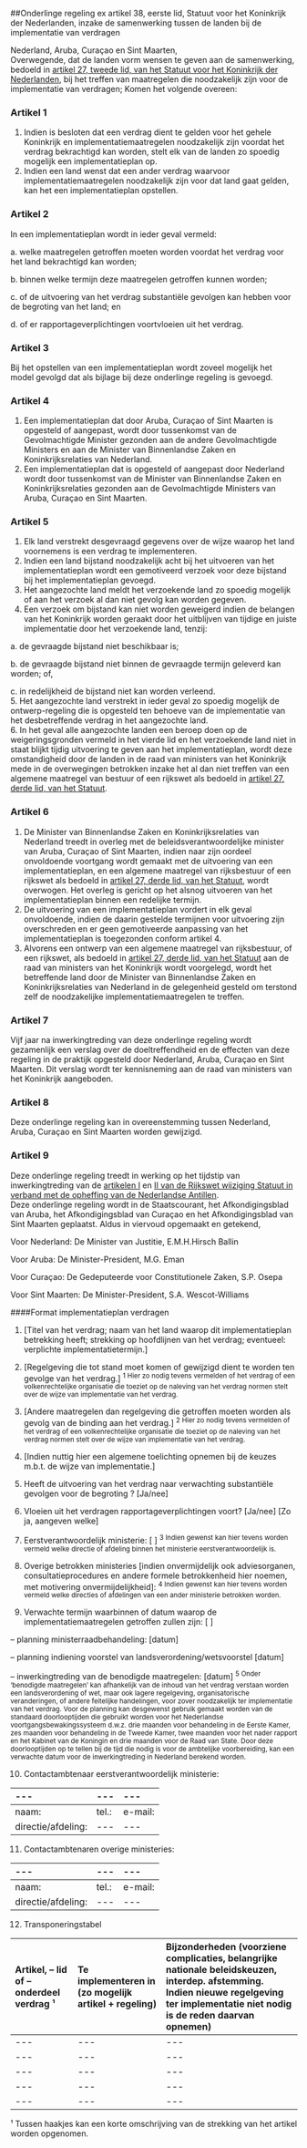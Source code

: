 <meta http-equiv='Content-Type' content='text/html; charset=utf-8' />

##Onderlinge regeling ex artikel 38, eerste lid, Statuut voor het Koninkrijk der Nederlanden, inzake de samenwerking tussen de landen bij de implementatie van verdragen

Nederland, Aruba, Curaçao en Sint Maarten,  
Overwegende, dat de landen vorm wensen te geven aan de samenwerking, bedoeld in [artikel 27, tweede lid, van het Statuut voor het Koninkrijk der Nederlanden](../../../../../../../../../../../../../../rijkswet/statuut/voor/het/koninkrijk/der/nederlanden/BWBR0002154/README.md), bij het treffen van maatregelen die noodzakelijk zijn voor de implementatie van verdragen;
Komen het volgende overeen:    

### Artikel  1  

1.  Indien is besloten dat een verdrag dient te gelden voor het gehele Koninkrijk en implementatiemaatregelen noodzakelijk zijn voordat het verdrag bekrachtigd kan worden, stelt elk van de landen zo spoedig mogelijk een implementatieplan op.   
2.  Indien een land wenst dat een ander verdrag waarvoor implementatiemaatregelen noodzakelijk zijn voor dat land gaat gelden, kan het een implementatieplan opstellen.   

### Artikel  2  

In een implementatieplan wordt in ieder geval vermeld: 

a. welke maatregelen getroffen moeten worden voordat het verdrag voor het land bekrachtigd kan worden;  

b. binnen welke termijn deze maatregelen getroffen kunnen worden;  

c. of de uitvoering van het verdrag substantiële gevolgen kan hebben voor de begroting van het land; en  

d. of er rapportageverplichtingen voortvloeien uit het verdrag.    

### Artikel  3  

Bij het opstellen van een implementatieplan wordt zoveel mogelijk het model gevolgd dat als bijlage bij deze onderlinge regeling is gevoegd.  

### Artikel  4  

1.  Een implementatieplan dat door Aruba, Curaçao of Sint Maarten is opgesteld of aangepast, wordt door tussenkomst van de Gevolmachtigde Minister gezonden aan de andere Gevolmachtigde Ministers en aan de Minister van Binnenlandse Zaken en Koninkrijksrelaties van Nederland.   
2.  Een implementatieplan dat is opgesteld of aangepast door Nederland wordt door tussenkomst van de Minister van Binnenlandse Zaken en Koninkrijksrelaties gezonden aan de Gevolmachtigde Ministers van Aruba, Curaçao en Sint Maarten.   

### Artikel  5  

1.  Elk land verstrekt desgevraagd gegevens over de wijze waarop het land voornemens is een verdrag te implementeren.   
2.  Indien een land bijstand noodzakelijk acht bij het uitvoeren van het implementatieplan wordt een gemotiveerd verzoek voor deze bijstand bij het implementatieplan gevoegd.   
3.  Het aangezochte land meldt het verzoekende land zo spoedig mogelijk of aan het verzoek al dan niet gevolg kan worden gegeven.   
4.  Een verzoek om bijstand kan niet worden geweigerd indien de belangen van het Koninkrijk worden geraakt door het uitblijven van tijdige en juiste implementatie door het verzoekende land, tenzij: 

a. de gevraagde bijstand niet beschikbaar is;  

b. de gevraagde bijstand niet binnen de gevraagde termijn geleverd kan worden; of,  

c. in redelijkheid de bijstand niet kan worden verleend.     
5.  Het aangezochte land verstrekt in ieder geval zo spoedig mogelijk de ontwerp-regeling die is opgesteld ten behoeve van de implementatie van het desbetreffende verdrag in het aangezochte land.   
6.  In het geval alle aangezochte landen een beroep doen op de weigeringsgronden vermeld in het vierde lid en het verzoekende land niet in staat blijkt tijdig uitvoering te geven aan het implementatieplan, wordt deze omstandigheid door de landen in de raad van ministers van het Koninkrijk mede in de overwegingen betrokken inzake het al dan niet treffen van een algemene maatregel van bestuur of een rijkswet als bedoeld in [artikel 27, derde lid, van het Statuut](../../../../../../../../../../../../../../rijkswet/statuut/voor/het/koninkrijk/der/nederlanden/BWBR0002154/README.md).   

### Artikel  6  

1.  De Minister van Binnenlandse Zaken en Koninkrijksrelaties van Nederland treedt in overleg met de beleidsverantwoordelijke minister van Aruba, Curaçao of Sint Maarten, indien naar zijn oordeel onvoldoende voortgang wordt gemaakt met de uitvoering van een implementatieplan, en een algemene maatregel van rijksbestuur of een rijkswet als bedoeld in [artikel 27, derde lid, van het Statuut](../../../../../../../../../../../../../../rijkswet/statuut/voor/het/koninkrijk/der/nederlanden/BWBR0002154/README.md), wordt overwogen. Het overleg is gericht op het alsnog uitvoeren van het implementatieplan binnen een redelijke termijn.   
2.  De uitvoering van een implementatieplan vordert in elk geval onvoldoende, indien de daarin gestelde termijnen voor uitvoering zijn overschreden en er geen gemotiveerde aanpassing van het implementatieplan is toegezonden conform artikel 4.   
3.  Alvorens een ontwerp van een algemene maatregel van rijksbestuur, of een rijkswet, als bedoeld in [artikel 27, derde lid, van het Statuut](../../../../../../../../../../../../../../rijkswet/statuut/voor/het/koninkrijk/der/nederlanden/BWBR0002154/README.md) aan de raad van ministers van het Koninkrijk wordt voorgelegd, wordt het betreffende land door de Minister van Binnenlandse Zaken en Koninkrijksrelaties van Nederland in de gelegenheid gesteld om terstond zelf de noodzakelijke implementatiemaatregelen te treffen.   

### Artikel  7  

Vijf jaar na inwerkingtreding van deze onderlinge regeling wordt gezamenlijk een verslag over de doeltreffendheid en de effecten van deze regeling in de praktijk opgesteld door Nederland, Aruba, Curaçao en Sint Maarten. Dit verslag wordt ter kennisneming aan de raad van ministers van het Koninkrijk aangeboden.  

### Artikel  8  

Deze onderlinge regeling kan in overeenstemming tussen Nederland, Aruba, Curaçao en Sint Maarten worden gewijzigd.  

### Artikel  9  

Deze onderlinge regeling treedt in werking op het tijdstip van inwerkingtreding van de [artikelen I](../../../../../../../../../../../../../../rijkswet/rijkswet/wijziging/statuut/in/verband/met/de/opheffing/van/de/nederlandse/etc/BWBR0028249/README.md) en [II van de Rijkswet wijziging Statuut in verband met de opheffing van de Nederlandse Antillen](../../../../../../../../../../../../../../rijkswet/rijkswet/wijziging/statuut/in/verband/met/de/opheffing/van/de/nederlandse/etc/BWBR0028249/README.md).  
Deze onderlinge regeling wordt in de Staatscourant, het Afkondigingsblad van Aruba, het Afkondigingsblad van Curaçao en het Afkondigingsblad van Sint Maarten geplaatst. Aldus in viervoud opgemaakt en getekend,  

Voor Nederland: De 
Minister van Justitie,
E.M.H.Hirsch Ballin 

Voor Aruba: 
De Minister-President, 
M.G. Eman   

Voor Curaçao: 
De Gedeputeerde voor Constitutionele Zaken, 
S.P. Osepa   

Voor Sint Maarten: 
De Minister-President, 
S.A. Wescot-Williams    

####Format implementatieplan verdragen

1. [Titel van het verdrag; naam van het land waarop dit implementatieplan betrekking heeft; strekking op hoofdlijnen van het verdrag; eventueel: verplichte implementatietermijn.]  

2. [Regelgeving die tot stand moet komen of gewijzigd dient te worden ten gevolge van het verdrag.] <sup> 1  Hier zo nodig tevens vermelden of het verdrag of een volkenrechtelijke organisatie die toeziet op de naleving van het verdrag normen stelt over de wijze van implementatie van het verdrag.  </sup>  

3. [Andere maatregelen dan regelgeving die getroffen moeten worden als gevolg van de binding aan het verdrag.] <sup> 2  Hier zo nodig tevens vermelden of het verdrag of een volkenrechtelijke organisatie die toeziet op de naleving van het verdrag normen stelt over de wijze van implementatie van het verdrag.  </sup>  

4. [Indien nuttig hier een algemene toelichting opnemen bij de keuzes m.b.t. de wijze van implementatie.]  

5. Heeft de uitvoering van het verdrag naar verwachting substantiële gevolgen voor de begroting ? [Ja/nee]  

6. Vloeien uit het verdragen rapportageverplichtingen voort? [Ja/nee] [Zo ja, aangeven welke]  

7. Eerstverantwoordelijk ministerie: [ ] <sup> 3  Indien gewenst kan hier tevens worden vermeld welke directie of afdeling binnen het ministerie eerstverantwoordelijk is.  </sup>  

8. Overige betrokken ministeries [indien onvermijdelijk ook adviesorganen, consultatieprocedures en andere formele betrokkenheid hier noemen, met motivering onvermijdelijkheid]: <sup> 4  Indien gewenst kan hier tevens worden vermeld welke directies of afdelingen van een ander ministerie betrokken worden.  </sup>  

9. Verwachte termijn waarbinnen of datum waarop de implementatiemaatregelen getroffen zullen zijn: [ ] 

– planning ministerraadbehandeling: [datum]  

– planning indiening voorstel van landsverordening/wetsvoorstel [datum]  

– inwerkingtreding van de benodigde maatregelen: [datum] <sup> 5  Onder ‘benodigde maatregelen’ kan afhankelijk van de inhoud van het verdrag verstaan worden een landsverordening of wet, maar ook lagere regelgeving, organisatorische veranderingen, of andere feitelijke handelingen, voor zover noodzakelijk ter implementatie van het verdrag. Voor de planning kan desgewenst gebruik gemaakt worden van de standaard doorlooptijden die gebruikt worden voor het Nederlandse voortgangsbewakingssysteem d.w.z. drie maanden voor behandeling in de Eerste Kamer, zes maanden voor behandeling in de Tweede Kamer, twee maanden voor het nader rapport en het Kabinet van de Koningin en drie maanden voor de Raad van State. Door deze doorlooptijden op te tellen bij de tijd die nodig is voor de ambtelijke voorbereiding, kan een verwachte datum voor de inwerkingtreding in Nederland berekend worden.  </sup>    

10. Contactambtenaar eerstverantwoordelijk ministerie:  

| --- | --- | --- |
|:---|:---|:---|
| naam:  | tel.:  | e-mail:  |
| directie/afdeling:  | --- | --- |

11. Contactambtenaren overige ministeries:  

| --- | --- | --- |
|:---|:---|:---|
| naam:  | tel.:  | e-mail:  |
| directie/afdeling:  | --- | --- |

12. Transponeringstabel  

| Artikel, – lid of – onderdeel verdrag ¹  | Te implementeren in (zo mogelijk artikel + regeling)  | Bijzonderheden (voorziene complicaties, belangrijke nationale beleidskeuzen, interdep. afstemming. Indien nieuwe regelgeving ter implementatie niet nodig is de reden daarvan opnemen)  |
|:---|:---|:---|
| --- | --- | --- |
| --- | --- | --- |
| --- | --- | --- |
| --- | --- | --- |
| --- | --- | --- |

¹ Tussen haakjes kan een korte omschrijving van de strekking van het artikel worden opgenomen.   
